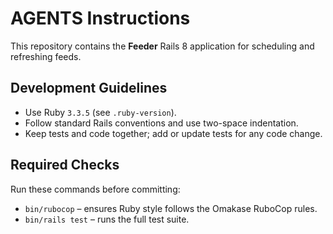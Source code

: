 # AGENTS Instructions

This repository contains the **Feeder** Rails 8 application for scheduling and refreshing feeds.

## Development Guidelines
- Use Ruby `3.3.5` (see `.ruby-version`).
- Follow standard Rails conventions and use two-space indentation.
- Keep tests and code together; add or update tests for any code change.

## Required Checks
Run these commands before committing:

- `bin/rubocop` – ensures Ruby style follows the Omakase RuboCop rules.
- `bin/rails test` – runs the full test suite.


